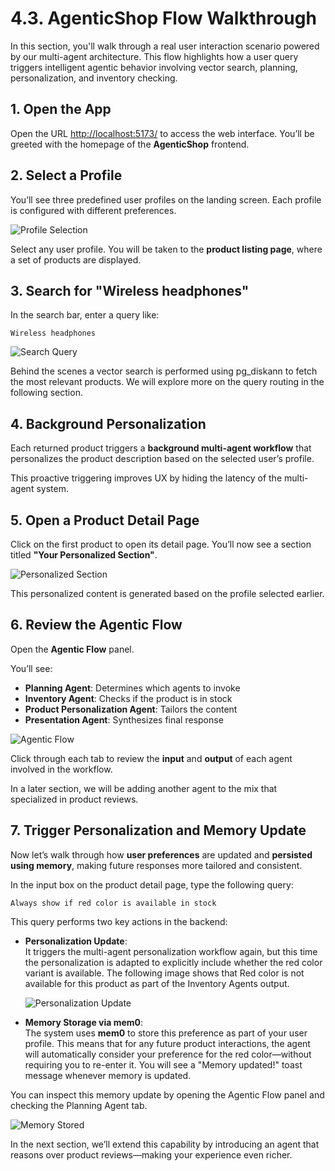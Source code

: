 # 4.3. AgenticShop Flow Walkthrough

In this section, you'll walk through a real user interaction scenario powered by our multi-agent architecture. This flow highlights how a user query triggers intelligent agentic behavior involving vector search, planning, personalization, and inventory checking.

## 1. Open the App

Open the URL [http://localhost:5173/](http://localhost:5173/) to access the web interface. You’ll be greeted with the homepage of the **AgenticShop** frontend.

## 2. Select a Profile

You’ll see three predefined user profiles on the landing screen. Each profile is configured with different preferences.

![Profile Selection](../img/profile-selection.png)

Select any user profile. You will be taken to the **product listing page**, where a set of products are displayed.

## 3. Search for "Wireless headphones"

In the search bar, enter a query like:

```
Wireless headphones
```

![Search Query](../img/search-query.png)

Behind the scenes a vector search is performed using pg_diskann to fetch the most relevant products. We will explore more on the query routing in the following section.

## 4. Background Personalization

Each returned product triggers a **background multi-agent workflow** that personalizes the product description based on the selected user’s profile.

This proactive triggering improves UX by hiding the latency of the multi-agent system.

## 5. Open a Product Detail Page

Click on the first product to open its detail page. You’ll now see a section titled **"Your Personalized Section"**.

![Personalized Section](../img/personalized-section.png)

This personalized content is generated based on the profile selected earlier.

## 6. Review the Agentic Flow

Open the **Agentic Flow** panel.

You’ll see:

- **Planning Agent**: Determines which agents to invoke
- **Inventory Agent**: Checks if the product is in stock
- **Product Personalization Agent**: Tailors the content
- **Presentation Agent**: Synthesizes final response

![Agentic Flow](../img/workflow-without-review-agent.png)

Click through each tab to review the **input** and **output** of each agent involved in the workflow.

In a later section, we will be adding another agent to the mix that specialized in product reviews.

## 7. Trigger Personalization and Memory Update

Now let’s walk through how **user preferences** are updated and **persisted using memory**, making future responses more tailored and consistent.

In the input box on the product detail page, type the following query:

```
Always show if red color is available in stock
```

This query performs two key actions in the backend:

- **Personalization Update**:  
   It triggers the multi-agent personalization workflow again, but this time the personalization is adapted to explicitly include whether the red color variant is available. The following image shows that Red color is not available for this product as part of the Inventory Agents output.

    ![Personalization Update](../img/always-show-red-memory.png)

- **Memory Storage via mem0**:  
   The system uses **mem0** to store this preference as part of your user profile. This means that for any future product interactions, the agent will automatically consider your preference for the red color—without requiring you to re-enter it. You will see a "Memory updated!" toast message whenever memory is updated. 

You can inspect this memory update by opening the Agentic Flow panel and checking the Planning Agent tab.

![Memory Stored](../img/always-show-red-memory-flow.png)

In the next section, we’ll extend this capability by introducing an agent that reasons over product reviews—making your experience even richer.
